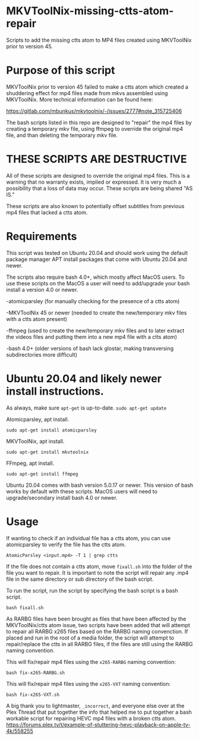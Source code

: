 # MKVToolNix-missing-ctts-atom-repair
Scripts to add the missing ctts atom to MP4 files created using MKVToolNix prior to version 45.

# Purpose of this script

MKVToolNix prior to version 45 failed to make a ctts atom which created a shuddering effect for mp4 files made from mkvs assembled using MKVToolNix.
More technical information can be found here:

https://gitlab.com/mbunkus/mkvtoolnix/-/issues/2777#note_315725406

The bash scripts listed in this repo are designed to "repair" the mp4 files by creating a temporary mkv file, using ffmpeg to override the original mp4 file, and than deleting the temporary mkv file.

# THESE SCRIPTS ARE DESTRUCTIVE

All of these scripts are designed to override the original mp4 files. This is a warning that no warranty exists, implied or expressed. It is very much a possibility that a loss of data may occur. These scripts are being shared "AS IS."

These scripts are also known to potentially offset subtitles from previous mp4 files that lacked a ctts atom.

# Requirements

This script was tested on Ubuntu 20.04 and should work using the default package manager APT install packages that come with Ubuntu 20.04 and newer.

The scripts also require bash 4.0+, which mostly affect MacOS users. To use these scripts on the MacOS a user will need to add/upgrade your bash install a version 4.0 or newer.

-atomicparsley (for manually checking for the presence of a ctts atom)

-MKVToolNix 45 or newer (needed to create the new/temporary mkv files with a ctts atom present)

-ffmpeg (used to create the new/temporary mkv files and to later extract the videos files and putting them into a new mp4 file with a ctts atom)

-bash 4.0+ (older versions of bash lack glostar, making transversing subdirectories more difficult)

# Ubuntu 20.04 and likely newer install instructions.

As always, make sure `apt-get` is up-to-date. `sudo apt-get update`

Atomicparsley, apt install.

```sudo apt-get install atomicparsley```

MKVToolNix, apt install.

```sudo apt-get install mkvtoolnix```

FFmpeg, apt install.

```sudo apt-get install ffmpeg```

Ubuntu 20.04 comes with bash version 5.0.17 or newer. This version of bash works by default with these scripts. MacOS users will need to upgrade/secondary install bash 4.0 or newer.

# Usage

If wanting to check if an individual file has a ctts atom, you can use atomicparsley to verify the file has the ctts atom.

```AtomicParsley <input.mp4> -T 1 | grep ctts```

If the file does not contain a ctts atom, move `fixall.sh` into the folder of the file you want to repair. It is important to note the script will repair any .mp4 file in the same directory or sub directory of the bash script.

To run the script, run the script by specifying the bash script is a bash script.

```bash fixall.sh```

As RARBG files have been brought as files that have been affected by the MKVToolNix/ctts atom issue, two scripts have been added that will attempt to repair all RARBG x265 files based on the RARBG naming convenction. If placed and run in the root of a media folder, the script will attempt to repair/replace the ctts in all RARBG files, if the files are still using the RARBG naming convention.

This will fix/repair mp4 files using the `x265-RARBG` naming convention:

```bash fix-x265-RARBG.sh```

This will fix/repair mp4 files using the `x265-VXT` naming convention:

```bash fix-x265-VXT.sh```


A big thank you to lightmaster, `_incorrect`, and everyone else over at the Plex Thread that put together the info that helped me to put together a bash workable script for repairing HEVC mp4 files with a broken ctts atom. https://forums.plex.tv/t/example-of-stuttering-hevc-playback-on-apple-tv-4k/558255
